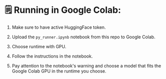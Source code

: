 # 🗒️ Running in Google Colab:

1. Make sure to have active HuggingFace token.

2. Upload the `py_runner.ipynb` notebook from this repo to Google Colab.

3. Choose runtime with GPU.

4. Follow the instructions in the notebook.

5. Pay attention to the notebook's warning and choose a model that fits the Google Colab GPU in the runtime you choose.